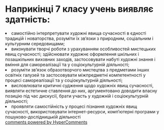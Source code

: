 <div id="hypercomments_widget" class="js-hypercomments-widget invisible"></div>

# Наприкінці 7 класу учень виявляє здатність:

<li>самостійно інтерпретувати художні явища сучасності в єдності традицій і новаторства, розуміти їх зв’язки з природним, соціальним і культурним середовищами;</li>
<li>виконувати творчі роботи з урахуванням особливостей мистецьких явищ сучасності; здійснювати художнє оформлення шкільних і позашкільних виховних заходів, застосовувати набуті художні знання і вміння для самореалізації та у соціокультурній діяльності;</li>
<li>розуміти зв’язок образотворчого мистецтва з предметами інших освітніх галузей та застосовувати міжпредметні компетентності у процесі самореалізації та у соціокультурній діяльності;</li>
<li>висловлювати критичні судження щодо художніх явищ сучасності, виявляти естетичне ставлення до них, аргументовано доводити власну позицію під час дискусії, брати участь у художній і соціокультурній діяльності;</li>
<li>проявляти самостійність у процесі пізнання художніх явищ сучасності, використовувати інтернет-ресурси, комп’ютерні програми у пошуково-дослідницькій діяльності</li>

<div class="js-hypercomments-container">
<a href="http://hypercomments.com" class="hc-link" title="comments widget">comments powered by HyperComments</a>
</div>